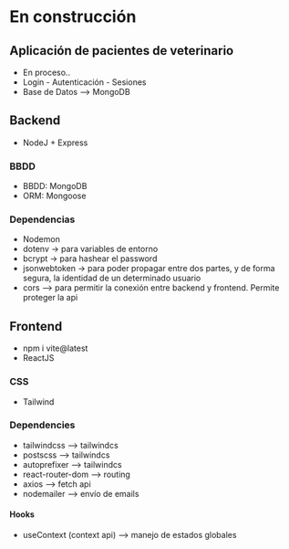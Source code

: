 # En construcción 
## Aplicación de pacientes de veterinario
- En proceso..
- Login - Autenticación - Sesiones
- Base de Datos --> MongoDB

## Backend
- NodeJ + Express

### BBDD
- BBDD: MongoDB
- ORM: Mongoose

### Dependencias
- Nodemon
- dotenv -> para variables de entorno
- bcrypt -> para hashear el password
- jsonwebtoken -> para poder propagar entre dos partes, y de forma segura, la identidad de un determinado usuario
- cors --> para permitir la conexión entre backend y frontend. Permite proteger la api


## Frontend
- npm i vite@latest
- ReactJS

### CSS
- Tailwind

### Dependencies
- tailwindcss --> tailwindcs
- postscss --> tailwindcs
- autoprefixer --> tailwindcs
- react-router-dom --> routing
- axios --> fetch api
- nodemailer --> envío de emails

#### Hooks
- useContext (context api) --> manejo de estados globales